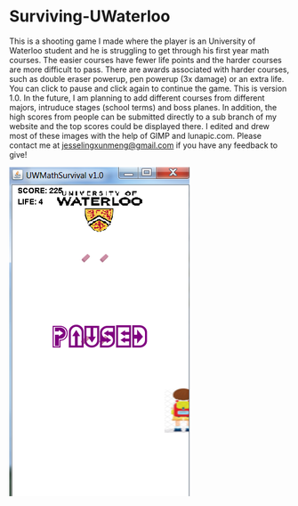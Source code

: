 # Surviving-UWaterloo
This is a shooting game I made where the player is an University of Waterloo student and he is struggling to get through his first year math courses. The easier courses have fewer life points and the harder courses are more difficult to pass. There are awards associated with harder courses, such as double eraser powerup, pen powerup (3x damage) or an extra life. 
You can click to pause and click again to continue the game. This is version 1.0. In the future, I am planning to add different courses from different majors, intruduce stages (school terms) and boss planes. In addition, the high scores from people can be submitted directly to a sub branch of my website and the top scores could be displayed there.
I edited and drew most of these images with the help of GIMP and lunapic.com. Please contact me at jesselingxunmeng@gmail.com if you have any feedback to give!


![alt text](https://github.com/JesseMeng/Surviving-UWaterloo/blob/master/demo.PNG)
